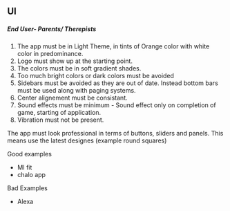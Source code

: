## UI 

##### End User- Parents/ Therepists


1) The app must be in Light Theme, in tints of Orange color with white color in predominance.
2) Logo must show up at the starting point.
3) The colors must be in soft gradient shades.
4) Too much bright colors or dark colors must be avoided
5) Sidebars must be avoided as they are out of date. Instead bottom bars must be used along with paging systems.
6) Center alignement must be consistant.
7) Sound effects must be minimum - Sound effect only on completion of game, starting of application.
8) Vibration must not be present.


The app must look professional in terms of buttons, sliders and panels. This means use the latest designes (example round squares)

Good examples 
- MI fit
- chalo app

Bad Examples
- Alexa

